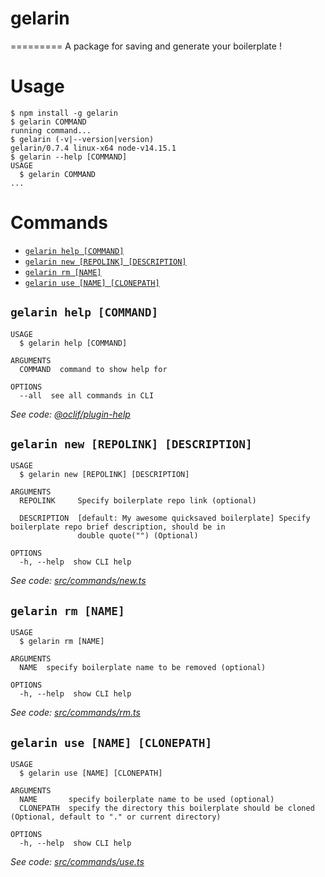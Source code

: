 # gelarin

=========
A package for saving and generate your boilerplate !

# Usage

<!-- usage -->
```sh-session
$ npm install -g gelarin
$ gelarin COMMAND
running command...
$ gelarin (-v|--version|version)
gelarin/0.7.4 linux-x64 node-v14.15.1
$ gelarin --help [COMMAND]
USAGE
  $ gelarin COMMAND
...
```
<!-- usagestop -->

# Commands

<!-- commands -->
* [`gelarin help [COMMAND]`](#gelarin-help-command)
* [`gelarin new [REPOLINK] [DESCRIPTION]`](#gelarin-new-repolink-description)
* [`gelarin rm [NAME]`](#gelarin-rm-name)
* [`gelarin use [NAME] [CLONEPATH]`](#gelarin-use-name-clonepath)

## `gelarin help [COMMAND]`

```
USAGE
  $ gelarin help [COMMAND]

ARGUMENTS
  COMMAND  command to show help for

OPTIONS
  --all  see all commands in CLI
```

_See code: [@oclif/plugin-help](https://github.com/oclif/plugin-help/blob/v3.2.0/src/commands/help.ts)_

## `gelarin new [REPOLINK] [DESCRIPTION]`

```
USAGE
  $ gelarin new [REPOLINK] [DESCRIPTION]

ARGUMENTS
  REPOLINK     Specify boilerplate repo link (optional)

  DESCRIPTION  [default: My awesome quicksaved boilerplate] Specify boilerplate repo brief description, should be in
               double quote("") (Optional)

OPTIONS
  -h, --help  show CLI help
```

_See code: [src/commands/new.ts](https://github.com/RayhanHamada/gelarin/blob/v0.7.4/src/commands/new.ts)_

## `gelarin rm [NAME]`

```
USAGE
  $ gelarin rm [NAME]

ARGUMENTS
  NAME  specify boilerplate name to be removed (optional)

OPTIONS
  -h, --help  show CLI help
```

_See code: [src/commands/rm.ts](https://github.com/RayhanHamada/gelarin/blob/v0.7.4/src/commands/rm.ts)_

## `gelarin use [NAME] [CLONEPATH]`

```
USAGE
  $ gelarin use [NAME] [CLONEPATH]

ARGUMENTS
  NAME       specify boilerplate name to be used (optional)
  CLONEPATH  specify the directory this boilerplate should be cloned (Optional, default to "." or current directory)

OPTIONS
  -h, --help  show CLI help
```

_See code: [src/commands/use.ts](https://github.com/RayhanHamada/gelarin/blob/v0.7.4/src/commands/use.ts)_
<!-- commandsstop -->
